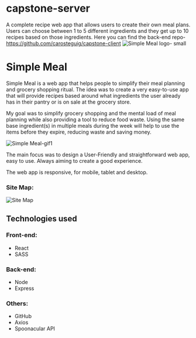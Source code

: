 # capstone-server
A complete recipe web app that allows users to create their own meal plans. Users can choose between 1 to 5 different ingredients and they get up to 10 recipes based on those ingredients.  Here you can find the back-end repo- https://github.com/carosteguig/capstone-client
![Simple Meal logo- small](https://user-images.githubusercontent.com/34225929/162877655-428effb2-1a2f-425d-aba1-3e4dc6082a0b.png)



# Simple Meal

Simple Meal is a web app that helps people to simplify their meal planning and grocery shopping ritual. The idea was to create a very easy-to-use app that will provide recipes based around what ingredients the user already has in their pantry or is on sale at the grocery store.

My goal was to simplify grocery shopping and the mental load of meal planning while also providing a tool to reduce food waste. Using the same base ingredient(s) in multiple meals during the week will help to use the items before they expire, reducing waste and saving money.


![Simple Meal-gif1](https://user-images.githubusercontent.com/34225929/162876920-5fe340dd-ef44-47f0-b8fb-7260110c6be1.gif)


The main focus was to design a User-Friendly and straightforward web app,  easy to use. Always aiming to create a good experience.

The web app is responsive, for mobile, tablet and desktop.

### Site Map:
![Site Map](https://user-images.githubusercontent.com/34225929/163482109-bf891d39-fe36-447e-80a7-8a246e44865e.jpg)


## Technologies used

### Front-end:
- React
- SASS

### Back-end:
- Node
- Express

### Others:
- GitHub
- Axios
- Spoonacular API




